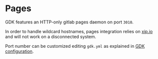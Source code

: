 # Pages

GDK features an HTTP-only gitlab pages daemon on port `3010`.

In order to handle wildcard hostnames, pages integration relies on
[xip.io](https://xip.io) and will not work on a disconnected system.

Port number can be customized editing `gdk.yml` as explained in
[GDK configuration](configuration.md#gdkyml).

